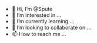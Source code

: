 - 👋 Hi, I’m @Spute
- 👀 I’m interested in ...
- 🌱 I’m currently learning ...
- 💞️ I’m looking to collaborate on ...
- 📫 How to reach me ...

<!---
Spute/Spute is a ✨ special ✨ repository because its `README.md` (this file) appears on your GitHub profile.
You can click the Preview link to take a look at your changes.
--->
